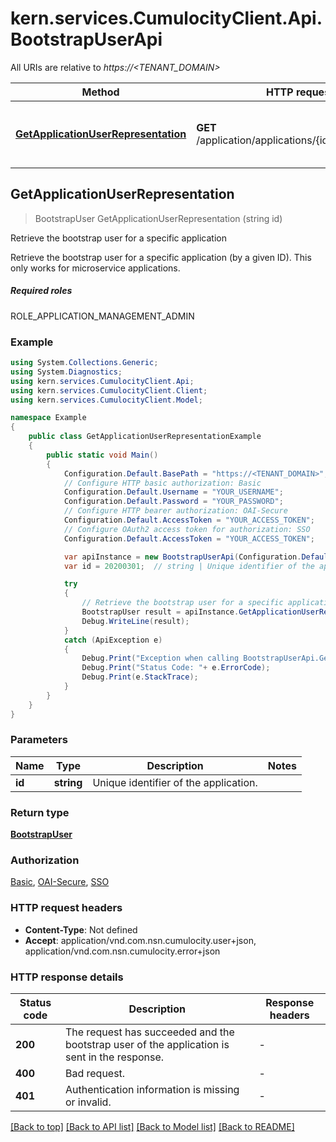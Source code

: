 # kern.services.CumulocityClient.Api.BootstrapUserApi

All URIs are relative to *https://<TENANT_DOMAIN>*

Method | HTTP request | Description
------------- | ------------- | -------------
[**GetApplicationUserRepresentation**](BootstrapUserApi.md#getapplicationuserrepresentation) | **GET** /application/applications/{id}/bootstrapUser | Retrieve the bootstrap user for a specific application



## GetApplicationUserRepresentation

> BootstrapUser GetApplicationUserRepresentation (string id)

Retrieve the bootstrap user for a specific application

Retrieve the bootstrap user for a specific application (by a given ID).  This only works for microservice applications.  <section><h5>Required roles</h5> ROLE_APPLICATION_MANAGEMENT_ADMIN </section> 

### Example

```csharp
using System.Collections.Generic;
using System.Diagnostics;
using kern.services.CumulocityClient.Api;
using kern.services.CumulocityClient.Client;
using kern.services.CumulocityClient.Model;

namespace Example
{
    public class GetApplicationUserRepresentationExample
    {
        public static void Main()
        {
            Configuration.Default.BasePath = "https://<TENANT_DOMAIN>";
            // Configure HTTP basic authorization: Basic
            Configuration.Default.Username = "YOUR_USERNAME";
            Configuration.Default.Password = "YOUR_PASSWORD";
            // Configure HTTP bearer authorization: OAI-Secure
            Configuration.Default.AccessToken = "YOUR_ACCESS_TOKEN";
            // Configure OAuth2 access token for authorization: SSO
            Configuration.Default.AccessToken = "YOUR_ACCESS_TOKEN";

            var apiInstance = new BootstrapUserApi(Configuration.Default);
            var id = 20200301;  // string | Unique identifier of the application.

            try
            {
                // Retrieve the bootstrap user for a specific application
                BootstrapUser result = apiInstance.GetApplicationUserRepresentation(id);
                Debug.WriteLine(result);
            }
            catch (ApiException e)
            {
                Debug.Print("Exception when calling BootstrapUserApi.GetApplicationUserRepresentation: " + e.Message );
                Debug.Print("Status Code: "+ e.ErrorCode);
                Debug.Print(e.StackTrace);
            }
        }
    }
}
```

### Parameters


Name | Type | Description  | Notes
------------- | ------------- | ------------- | -------------
 **id** | **string**| Unique identifier of the application. | 

### Return type

[**BootstrapUser**](BootstrapUser.md)

### Authorization

[Basic](../README.md#Basic), [OAI-Secure](../README.md#OAI-Secure), [SSO](../README.md#SSO)

### HTTP request headers

- **Content-Type**: Not defined
- **Accept**: application/vnd.com.nsn.cumulocity.user+json, application/vnd.com.nsn.cumulocity.error+json


### HTTP response details
| Status code | Description | Response headers |
|-------------|-------------|------------------|
| **200** | The request has succeeded and the bootstrap user of the application is sent in the response. |  -  |
| **400** | Bad request. |  -  |
| **401** | Authentication information is missing or invalid. |  -  |

[[Back to top]](#)
[[Back to API list]](../README.md#documentation-for-api-endpoints)
[[Back to Model list]](../README.md#documentation-for-models)
[[Back to README]](../README.md)

